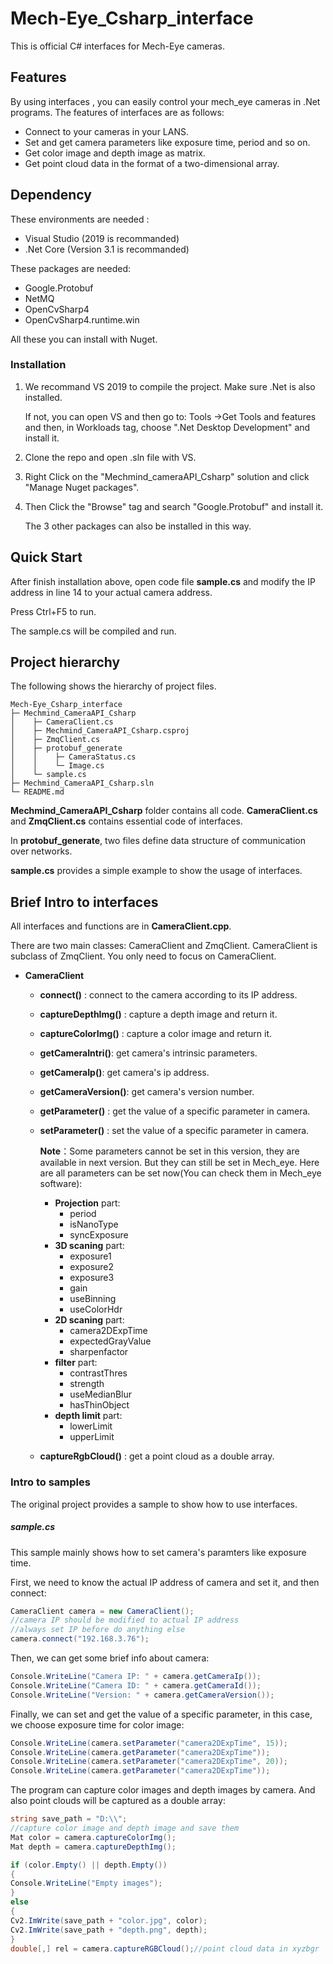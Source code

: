# Mech-Eye_Csharp_interface


This is official C# interfaces for Mech-Eye cameras. 

## Features

By using interfaces , you can easily control your mech_eye cameras in .Net programs. The features of interfaces are as follows:

* Connect to your cameras in your LANS.
* Set and get camera parameters like exposure time, period and so on.
* Get color image and depth image as matrix.
* Get point cloud data in the format of a two-dimensional array.

## Dependency

These environments are needed :

* Visual Studio (2019 is recommanded)
* .Net Core (Version 3.1 is recommanded)

These packages are needed:

* Google.Protobuf
* NetMQ
* OpenCvSharp4 
* OpenCvSharp4.runtime.win

All these you can install with Nuget.

### Installation

1. We recommand VS 2019 to compile the project. Make sure .Net is also installed.

   If not, you can open VS and then go to: Tools ->Get Tools and features and then, in Workloads tag, choose ".Net Desktop Development" and install it.

2. Clone the repo and open .sln file with VS.

3. Right CIick on the "Mechmind_cameraAPI_Csharp" solution and click "Manage Nuget packages".

4. Then Click the "Browse" tag and search "Google.Protobuf" and install it.

   The 3 other packages can also be installed in this way.

## Quick Start

After finish installation above, open code file **sample.cs** and modify the IP address in line 14 to your actual camera address.

Press Ctrl+F5 to run.

The sample.cs will be compiled and run. 

## Project hierarchy

The following shows the hierarchy of project files.

```
Mech-Eye_Csharp_interface
├─ Mechmind_CameraAPI_Csharp
│    ├─ CameraClient.cs
│    ├─ Mechmind_CameraAPI_Csharp.csproj
│    ├─ ZmqClient.cs
│    ├─ protobuf_generate
│    │    ├─ CameraStatus.cs
│    │    └─ Image.cs
│    └─ sample.cs
├─ Mechmind_CameraAPI_Csharp.sln
└─ README.md
```

**Mechmind_CameraAPI_Csharp**  folder contains all code. **CameraClient.cs** and **ZmqClient.cs** contains essential code of interfaces. 

In **protobuf_generate**, two files define data structure of communication over networks.

**sample.cs** provides a simple example to show the usage of interfaces.

## Brief Intro to interfaces

All interfaces and functions are in  **CameraClient.cpp**.

There are two main classes: CameraClient and ZmqClient. CameraClient is subclass of ZmqClient. You only need to focus on CameraClient.

* **CameraClient**

  * **connect()** : connect to the camera according to its IP address.

  * **captureDepthImg()** : capture a depth image and return it.

  * **captureColorImg()** : capture a color image and return it.

  * **getCameraIntri()**: get camera's intrinsic parameters.

  * **getCameraIp()**: get camera's ip address.

  * **getCameraVersion()**: get camera's version number.

  * **getParameter()** : get the value of a specific parameter in camera.

  * **setParameter()** : set the value of a specific parameter in camera.

    **Note**：Some parameters cannot be set in this version, they are available in next version. But they can still be set in Mech_eye. Here are all parameters can be set now(You can check them in Mech_eye software):

    * **Projection** part:
      * period
      * isNanoType
      * syncExposure
    * **3D scaning** part:
      * exposure1
      * exposure2
      * exposure3
      * gain
      * useBinning
      * useColorHdr
    * **2D scaning** part:
      * camera2DExpTime
      * expectedGrayValue
      * sharpenfactor
    * **filter** part:
      * contrastThres
      * strength
      * useMedianBlur
      * hasThinObject
    * **depth limit** part:
      * lowerLimit
      * upperLimit

  * **captureRgbCloud()** : get a point cloud as a double array.


### Intro to samples

The original project provides a sample to show how to use interfaces.

##### sample.cs

This sample mainly shows how to set camera's paramters like exposure time.

First, we need to know the actual IP address of camera and set it, and then connect:

```c#
CameraClient camera = new CameraClient();
//camera IP should be modified to actual IP address
//always set IP before do anything else
camera.connect("192.168.3.76");
```

Then, we can get some brief info about camera:

```c#
Console.WriteLine("Camera IP: " + camera.getCameraIp());
Console.WriteLine("Camera ID: " + camera.getCameraId());
Console.WriteLine("Version: " + camera.getCameraVersion());
```

Finally, we can set and get the value of a specific parameter, in this case, we choose exposure time for color image:

```c#
Console.WriteLine(camera.setParameter("camera2DExpTime", 15));
Console.WriteLine(camera.getParameter("camera2DExpTime"));
Console.WriteLine(camera.setParameter("camera2DExpTime", 20));
Console.WriteLine(camera.getParameter("camera2DExpTime"));

```

The program can capture color images and depth images by camera. And also point clouds will be captured as a double array:

```c#
string save_path = "D:\\";
//capture color image and depth image and save them
Mat color = camera.captureColorImg();
Mat depth = camera.captureDepthImg();

if (color.Empty() || depth.Empty())
{
Console.WriteLine("Empty images");
}
else
{
Cv2.ImWrite(save_path + "color.jpg", color);
Cv2.ImWrite(save_path + "depth.png", depth);
}
double[,] rel = camera.captureRGBCloud();//point cloud data in xyzbgr

```

